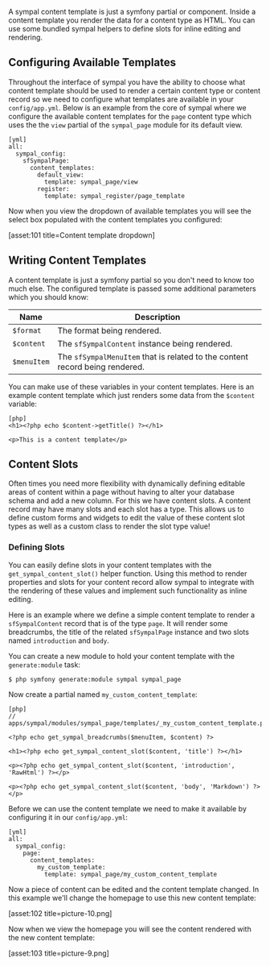 A sympal content template is just a symfony partial or component. Inside
a content template you render the data for a content type as HTML. You
can use some bundled sympal helpers to define slots for inline editing
and rendering.

## Configuring Available Templates

Throughout the interface of sympal you have the ability to choose what
content template should be used to render a certain content type or content
record so we need to configure what templates are available in your
`config/app.yml`. Below is an example from the core of sympal where we
configure the available content templates for the `page` content type
which uses the the `view` partial of the `sympal_page` module for its
default view.

    [yml]
    all:
      sympal_config:
        sfSympalPage:
          content_templates:
            default_view:
              template: sympal_page/view
            register:
              template: sympal_register/page_template

Now when you view the dropdown of available templates you will see the
select box populated with the content templates you configured:

[asset:101 title=Content template dropdown]

## Writing Content Templates

A content template is just a symfony partial so you don't need to know
too much else. The configured template is passed some additional parameters
which you should know:

| Name     | Description |
| ----------- | ----------------- |
| `$format` | The format being rendered. |
| `$content` | The `sfSympalContent` instance being rendered. |
| `$menuItem` | The `sfSympalMenuItem` that is related to the content record being rendered. |

You can make use of these variables in your content templates. Here is
an example content template which just renders some data from the `$content`
variable:

    [php]
    <h1><?php echo $content->getTitle() ?></h1>

    <p>This is a content template</p>

## Content Slots

Often times you need more flexibility with dynamically defining editable
areas of content within a page without having to alter your database schema
and add a new column. For this we have content slots. A content record may
have many slots and each slot has a type. This allows us to define custom
forms and widgets to edit the value of these content slot types as well
as a custom class to render the slot type value!

### Defining Slots

You can easily define slots in your content templates with the
`get_sympal_content_slot()` helper function. Using this method to render
properties and slots for your content record allow sympal to integrate
with the rendering of these values and implement such functionality as
inline editing.

Here is an example where we define a simple content template to render a
`sfSympalContent` record that is of the type `page`. It will render some
breadcrumbs, the title of the related `sfSympalPage` instance and two
slots named `introduction` and `body`.

You can create a new module to hold your content template with the
`generate:module` task:

    $ php symfony generate:module sympal sympal_page

Now create a partial named `my_custom_content_template`:

    [php]
    // apps/sympal/modules/sympal_page/templates/_my_custom_content_template.php

    <?php echo get_sympal_breadcrumbs($menuItem, $content) ?>

    <h1><?php echo get_sympal_content_slot($content, 'title') ?></h1>

    <p><?php echo get_sympal_content_slot($content, 'introduction', 'RawHtml') ?></p>

    <p><?php echo get_sympal_content_slot($content, 'body', 'Markdown') ?></p>

Before we can use the content template we need to make it available by
configuring it in our `config/app.yml`:

    [yml]
    all:
      sympal_config:
        page:
          content_templates:
            my_custom_template:
              template: sympal_page/my_custom_content_template

Now a piece of content can be edited and the content template changed.
In this example we'll change the homepage to use this new content template:

[asset:102 title=picture-10.png]

Now when we view the homepage you will see the content rendered with
the new content template:

[asset:103 title=picture-9.png]